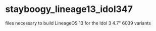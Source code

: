 # stayboogy_lineage13_idol347
files necessary to build LineageOS 13 for the Idol 3 4.7" 6039 variants
